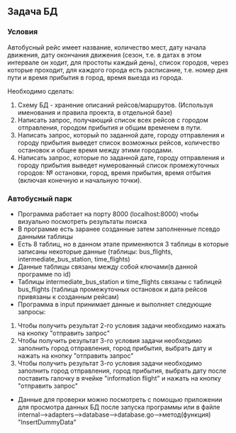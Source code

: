 ## Задача БД

### Условия

Автобусный рейс имеет название, количество мест, дату начала движения, дату окончания движения (сезон, т.е. в датах в этом интервале он ходит, для простоты каждый день), список городов, через которые проходит, для каждого города есть расписание, т.е. номер дня пути и время прибытия в город, время выезда из города.

Необходимо сделать:
1. Схему БД - хранение описаний рейсов/маршрутов. (Используя именования и правила проекта, в отдельной базе)
2. Написать запрос, получающий список всех рейсов с городом отправления, городом прибытия и общим временем в пути.
3. Написать запрос, который по заданной дате, городу отправления и городу прибытия выведет список возможных рейсов, количество остановок и общее время между этими городами.
4. Написать запрос, которые по заданной дате, городу отправления и городу прибытия выведет нумерованный список промежуточных городов: № остановки, город, время прибытия, время отбытия (включая конечную и начальную точки).


### Автобусный парк

- Программа работает на порту 8000 (localhost:8000) чтобы визуально посмотреть результаты поиска
- В программе есть заранее созданные затем заполненные псевдо данными таблицы
- Есть 8 таблиц, но в данном этапе применяются 3 таблицы в которые записаны некоторые данные (таблицы: bus_flights, intermediate_bus_station, time_flights)
- Данные таблицы связаны между собой ключами(в данной программе по id)
- Таблицы intermediate_bus_station и time_flights связаны с таблицей bus_flights (таблица промежуточных остановок и дата рейсов привязаны к созданным рейсам)
- Программа в input принимает данные и выполняет следующие запросы:
1. Чтобы получить результат 2-го условия задачи необходимо нажать на кнопку "отправить запрос"
2. Чтобы получить результат 3-го условия задачи необходимо заполнить город отправления, город прибытия, выбрать дату и нажать на кнопку "отправить запрос"
3. Чтобы получить результат 3-го условия задачи необходимо заполнить город отправления, город прибытия, выбрать дату после поставить галочку в ячейке "information flight" и нажать на кнопку "отправить запрос"
- Данные для проверки можно посмотреть с помощью приложении для просмотра данных БД после запуска программы или в файле internal-->adapters-->database-->database.go-->метод(функция) "InsertDummyData"
